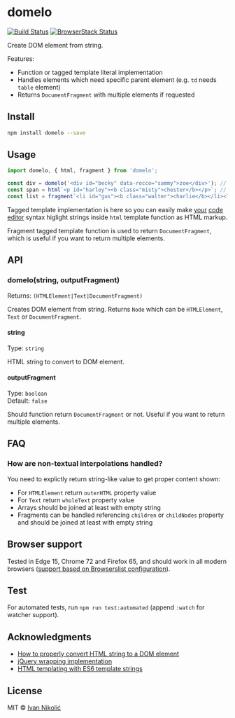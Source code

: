 # domelo

[![Build Status][ci-img]][ci]
[![BrowserStack Status][browserstack-img]][browserstack]

Create DOM element from string.

Features:

-   Function or tagged template literal implementation
-   Handles elements which need specific parent element (e.g. `td` needs `table`
    element)
-   Returns `DocumentFragment` with multiple elements if requested

## Install

```sh
npm install domelo --save
```

## Usage

```js
import domelo, { html, fragment } from 'domelo';

const div = domelo('<div id="becky" data-rocco="sammy">zoe</div>'); // Returns div element
const span = html`<p id="harley"><b class="misty">chester</b></p>`; // Returns p element
const list = fragment`<li id="gus"><b class="walter">charlie</b></li><li id="blue"><b class="sydney">teddy</b></li>`; // Returns fragment with 2 list elements
```

Tagged template implementation is here so you can easily make
[your](https://github.com/sublimehq/Packages/issues/179)
[code](https://marketplace.visualstudio.com/items?itemName=bierner.lit-html)
[editor](https://github.com/atom/language-javascript/pull/282) syntax higlight
strings inside `html` template function as HTML markup.

Fragment tagged template function is used to return `DocumentFragment`, which is
useful if you want to return multiple elements.

## API

### domelo(string, outputFragment)

Returns: `(HTMLElement|Text|DocumentFragment)`

Creates DOM element from string. Returns `Node` which can be `HTMLElement`,
`Text` or `DocumentFragment`.

#### string

Type: `string`

HTML string to convert to DOM element.

#### outputFragment

Type: `boolean`  
Default: `false`

Should function return `DocumentFragment` or not. Useful if you want to return
multiple elements.

## FAQ

### How are non-textual interpolations handled?

You need to explictly return string-like value to get proper content shown:

-   For `HTMLElement` return `outerHTML` property value
-   For `Text` return `wholeText` property value
-   Arrays should be joined at least with empty string
-   Fragments can be handled referencing `children` or `childNodes` property and
    should be joined at least with empty string

## Browser support

Tested in Edge 15, Chrome 72 and Firefox 65, and should work in all modern
browsers
([support based on Browserslist configuration](https://browserslist.dev/?q=bGFzdCAzIG1ham9yIHZlcnNpb25zLCBzaW5jZSAyMDE5LCBlZGdlID49IDE1LCBub3QgaWUgPiAw)).

## Test

For automated tests, run `npm run test:automated` (append `:watch` for watcher
support).

## Acknowledgments

-   [How to properly convert HTML string to a DOM element](http://krasimirtsonev.com/blog/article/Revealing-the-magic-how-to-properly-convert-HTML-string-to-a-DOM-element)
-   [jQuery wrapping implementation](https://github.com/jquery/jquery/blob/e743cbd28553267f955f71ea7248377915613fd9/src/manipulation/buildFragment.js#L40-L62)
-   [HTML templating with ES6 template strings](http://2ality.com/2015/01/template-strings-html.html)

## License

MIT © [Ivan Nikolić](http://ivannikolic.com)

<!-- prettier-ignore-start -->

[ci]: https://travis-ci.com/niksy/domelo
[ci-img]: https://travis-ci.com/niksy/domelo.svg?branch=master
[browserstack]: https://www.browserstack.com/
[browserstack-img]: https://www.browserstack.com/automate/badge.svg?badge_key=N0FQVzZDK2JpVW5tRmVzVG9wMmJIR2NjejhPNkNCTk9BSTZIZlpXQ212WT0tLVpvZFlZa0ppWGh4cHNFZm9RR0Z2NVE9PQ==--9705cb64b3cf20a746a007a73c341eccb90a81ea

<!-- prettier-ignore-end -->
